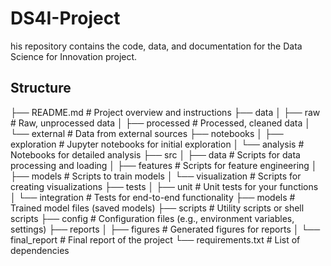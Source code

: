 # DS4I-Project
his repository contains the code, data, and documentation for the Data Science for Innovation project.

## Structure

├── README.md                 # Project overview and instructions
├── data
│   ├── raw                   # Raw, unprocessed data
│   ├── processed             # Processed, cleaned data
│   └── external              # Data from external sources
├── notebooks
│   ├── exploration           # Jupyter notebooks for initial exploration
│   └── analysis              # Notebooks for detailed analysis
├── src
│   ├── data                  # Scripts for data processing and loading
│   ├── features              # Scripts for feature engineering
│   ├── models                # Scripts to train models
│   └── visualization         # Scripts for creating visualizations
├── tests
│   ├── unit                  # Unit tests for your functions
│   └── integration           # Tests for end-to-end functionality
├── models                    # Trained model files (saved models)
├── scripts                   # Utility scripts or shell scripts
├── config                    # Configuration files (e.g., environment variables, settings)
├── reports
│   ├── figures               # Generated figures for reports
│   └── final_report          # Final report of the project
└── requirements.txt          # List of dependencies



